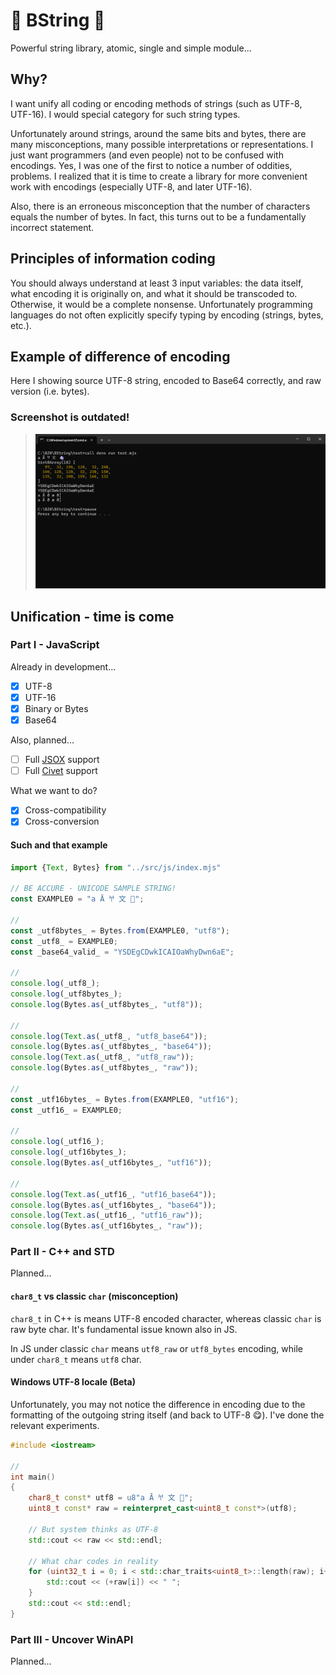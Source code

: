 # 🔮 BString 🔮

Powerful string library, atomic, single and simple module...

## Why?

I want unify all coding or encoding methods of strings (such as UTF-8, UTF-16). I would special category for such string types.

Unfortunately around strings, around the same bits and bytes, there are many misconceptions, many possible interpretations or representations. I just want programmers (and even people) not to be confused with encodings. Yes, I was one of the first to notice a number of oddities, problems. I realized that it is time to create a library for more convenient work with encodings (especially UTF-8, and later UTF-16).

Also, there is an erroneous misconception that the number of characters equals the number of bytes. In fact, this turns out to be a fundamentally incorrect statement.

## Principles of information coding

You should always understand at least 3 input variables: the data itself, what encoding it is originally on, and what it should be transcoded to. Otherwise, it would be a complete nonsense. Unfortunately programming languages do not often explicitly specify typing by encoding (strings, bytes, etc.).

## Example of difference of encoding

Here I showing source UTF-8 string, encoded to Base64 correctly, and raw version (i.e. bytes).

### Screenshot is outdated!

> ![Typical](./img/typical.png)

## Unification - time is come

### Part I - JavaScript

Already in development...

- [x] UTF-8
- [x] UTF-16
- [x] Binary or Bytes
- [x] Base64

Also, planned...

- [ ] Full [JSOX](https://github.com/d3x0r/JSOX.git) support
- [ ] Full [Civet](https://github.com/DanielXMoore/Civet) support

What we want to do?

- [x] Cross-compatibility
- [x] Cross-conversion

#### Such and that example

```js
import {Text, Bytes} from "../src/js/index.mjs"

// BE ACCURE - UNICODE SAMPLE STRING!
const EXAMPLE0 = "a Ā 𐀀 文 🦄";

//
const _utf8bytes_ = Bytes.from(EXAMPLE0, "utf8");
const _utf8_ = EXAMPLE0;
const _base64_valid_ = "YSDEgCDwkICAIOaWhyDwn6aE";

//
console.log(_utf8_);
console.log(_utf8bytes_);
console.log(Bytes.as(_utf8bytes_, "utf8"));

//
console.log(Text.as(_utf8_, "utf8_base64"));
console.log(Bytes.as(_utf8bytes_, "base64"));
console.log(Text.as(_utf8_, "utf8_raw"));
console.log(Bytes.as(_utf8bytes_, "raw"));

//
const _utf16bytes_ = Bytes.from(EXAMPLE0, "utf16");
const _utf16_ = EXAMPLE0;

//
console.log(_utf16_);
console.log(_utf16bytes_);
console.log(Bytes.as(_utf16bytes_, "utf16"));

//
console.log(Text.as(_utf16_, "utf16_base64"));
console.log(Bytes.as(_utf16bytes_, "base64"));
console.log(Text.as(_utf16_, "utf16_raw"));
console.log(Bytes.as(_utf16bytes_, "raw"));
```

### Part II - C++ and STD

Planned...

#### `char8_t` vs classic `char` (misconception)

`char8_t` in C++ is means UTF-8 encoded character, whereas classic `char` is raw byte char. It's fundamental issue known also in JS.

In JS under classic `char` means `utf8_raw` or `utf8_bytes` encoding, while under `char8_t` means `utf8` char.

#### Windows UTF-8 locale (Beta)

Unfortunately, you may not notice the difference in encoding due to the formatting of the outgoing string itself (and back to UTF-8 😋). I've done the relevant experiments.

```cpp
#include <iostream>

//
int main()
{
    char8_t const* utf8 = u8"a Ā 𐀀 文 🦄";
    uint8_t const* raw = reinterpret_cast<uint8_t const*>(utf8);
    
    // But system thinks as UTF-8
    std::cout << raw << std::endl;

    // What char codes in reality
    for (uint32_t i = 0; i < std::char_traits<uint8_t>::length(raw); i++) {
        std::cout << (+raw[i]) << " ";
    }
    std::cout << std::endl;
}
```

### Part III - Uncover WinAPI

Planned...
